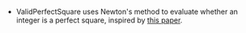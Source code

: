 - ValidPerfectSquare uses Newton's method to evaluate whether an integer is a perfect square, inspired by [this paper](https://math.mit.edu/~stevenj/18.335/newton-sqrt.pdf).
